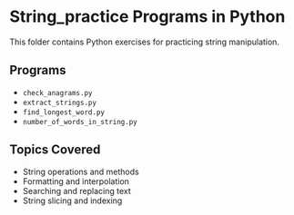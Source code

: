 # String_practice Programs in Python

This folder contains Python exercises for practicing string manipulation.

## Programs
- `check_anagrams.py`
- `extract_strings.py`
- `find_longest_word.py`
- `number_of_words_in_string.py`

## Topics Covered
- String operations and methods  
- Formatting and interpolation  
- Searching and replacing text  
- String slicing and indexing